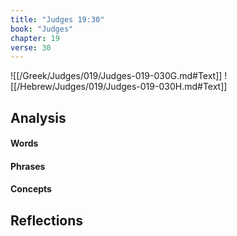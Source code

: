 ```yaml
---
title: "Judges 19:30"
book: "Judges"
chapter: 19
verse: 30
---
```

![[/Greek/Judges/019/Judges-019-030G.md#Text]]
![[/Hebrew/Judges/019/Judges-019-030H.md#Text]]

## Analysis

#### Words

#### Phrases

#### Concepts

## Reflections
